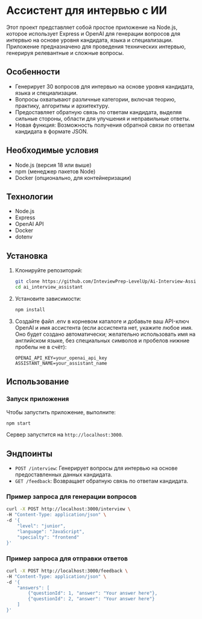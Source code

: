 # Ассистент для интервью с ИИ
Этот проект представляет собой простое приложение на Node.js, которое использует Express и OpenAI для генерации вопросов для интервью на основе уровня кандидата, языка и специализации. Приложение предназначено для проведения технических интервью, генерируя релевантные и сложные вопросы.

## Особенности

- Генерирует 30 вопросов для интервью на основе уровня кандидата, языка и специализации.
- Вопросы охватывают различные категории, включая теорию, практику, алгоритмы и архитектуру.
- Предоставляет обратную связь по ответам кандидата, выделяя сильные стороны, области для улучшения и неправильные ответы.
- Новая функция: Возможность получения обратной связи по ответам кандидата в формате JSON.

## Необходимые условия

- Node.js (версия 18 или выше)
- npm (менеджер пакетов Node)
- Docker (опционально, для контейнеризации)

## Технологии

- Node.js
- Express
- OpenAI API
- Docker
- dotenv

## Установка

1. Клонируйте репозиторий:
    ```bash
    git clone https://github.com/InteviewPrep-LevelUp/Ai-Interview-Assistant-Backend.git ai_interview_assistant
    cd ai_interview_assistant
    ```

2. Установите зависимости:
    ```bash
    npm install
    ```

3. Создайте файл .env в корневом каталоге и добавьте ваш API-ключ OpenAI и имя ассистента (если ассистента нет, укажите любое имя. Оно будет создано автоматически; желательно использовать имя на английском языке, без специальных символов и пробелов нижние пробелы не в счёт):
    ```env
    OPENAI_API_KEY=your_openai_api_key
    ASSISTANT_NAME=your_assistant_name
    ```

## Использование

### Запуск приложения

Чтобы запустить приложение, выполните:
```bash
npm start
```

Сервер запустится на `http://localhost:3000`.

## Эндпоинты

- `POST /interview`: Генерирует вопросы для интервью на основе предоставленных данных кандидата.
- `GET /feedback`: Возвращает обратную связь по ответам кандидата.

### Пример запроса для генерации вопросов

```bash
curl -X POST http://localhost:3000/interview \
-H "Content-Type: application/json" \
-d '{
    "level": "junior",
    "language": "JavaScript",
    "specialty": "frontend"
}'
```

### Пример запроса для отправки ответов

```bash
curl -X POST http://localhost:3000/feedback \
-H "Content-Type: application/json" \
-d '{
    "answers": [
        {"questionId": 1, "answer": "Your answer here"},
        {"questionId": 2, "answer": "Your answer here"}
    ]
}'
```
